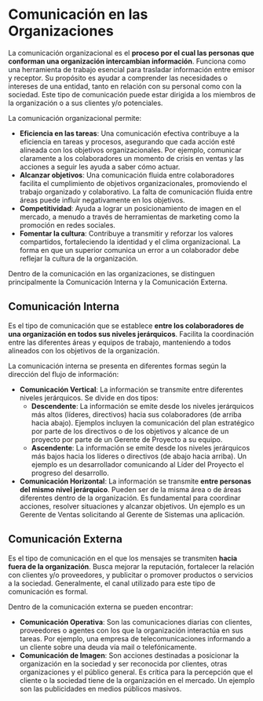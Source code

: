 # Comunicación en las Organizaciones

La comunicación organizacional es el **proceso por el cual las personas que conforman una organización intercambian información**. Funciona como una herramienta de trabajo esencial para trasladar información entre emisor y receptor. Su propósito es ayudar a comprender las necesidades o intereses de una entidad, tanto en relación con su personal como con la sociedad. Este tipo de comunicación puede estar dirigida a los miembros de la organización o a sus clientes y/o potenciales.

La comunicación organizacional permite:
*   **Eficiencia en las tareas**: Una comunicación efectiva contribuye a la eficiencia en tareas y procesos, asegurando que cada acción esté alineada con los objetivos organizacionales. Por ejemplo, comunicar claramente a los colaboradores un momento de crisis en ventas y las acciones a seguir les ayuda a saber cómo actuar.
*   **Alcanzar objetivos**: Una comunicación fluida entre colaboradores facilita el cumplimiento de objetivos organizacionales, promoviendo el trabajo organizado y colaborativo. La falta de comunicación fluida entre áreas puede influir negativamente en los objetivos.
*   **Competitividad**: Ayuda a lograr un posicionamiento de imagen en el mercado, a menudo a través de herramientas de marketing como la promoción en redes sociales.
*   **Fomentar la cultura**: Contribuye a transmitir y reforzar los valores compartidos, fortaleciendo la identidad y el clima organizacional. La forma en que un superior comunica un error a un colaborador debe reflejar la cultura de la organización.

Dentro de la comunicación en las organizaciones, se distinguen principalmente la Comunicación Interna y la Comunicación Externa.

## Comunicación Interna

Es el tipo de comunicación que se establece **entre los colaboradores de una organización en todos sus niveles jerárquicos**. Facilita la coordinación entre las diferentes áreas y equipos de trabajo, manteniendo a todos alineados con los objetivos de la organización.

La comunicación interna se presenta en diferentes formas según la dirección del flujo de información:

- **Comunicación Vertical**: La información se transmite entre diferentes niveles jerárquicos. Se divide en dos tipos:
    - **Descendente**: La información se emite desde los niveles jerárquicos más altos (líderes, directivos) hacia sus colaboradores (de arriba hacia abajo). Ejemplos incluyen la comunicación del plan estratégico por parte de los directivos o de los objetivos y alcance de un proyecto por parte de un Gerente de Proyecto a su equipo.
    - **Ascendente**: La información se emite desde los niveles jerárquicos más bajos hacia los líderes o directivos (de abajo hacia arriba). Un ejemplo es un desarrollador comunicando al Líder del Proyecto el progreso del desarrollo.
- **Comunicación Horizontal**: La información se transmite **entre personas del mismo nivel jerárquico**. Pueden ser de la misma área o de áreas diferentes dentro de la organización. Es fundamental para coordinar acciones, resolver situaciones y alcanzar objetivos. Un ejemplo es un Gerente de Ventas solicitando al Gerente de Sistemas una aplicación.

## Comunicación Externa

Es el tipo de comunicación en el que los mensajes se transmiten **hacia fuera de la organización**. Busca mejorar la reputación, fortalecer la relación con clientes y/o proveedores, y publicitar o promover productos o servicios a la sociedad. Generalmente, el canal utilizado para este tipo de comunicación es formal.

Dentro de la comunicación externa se pueden encontrar:
- **Comunicación Operativa**: Son las comunicaciones diarias con clientes, proveedores o agentes con los que la organización interactúa en sus tareas. Por ejemplo, una empresa de telecomunicaciones informando a un cliente sobre una deuda vía mail o telefónicamente.
- **Comunicación de Imagen**: Son acciones destinadas a posicionar la organización en la sociedad y ser reconocida por clientes, otras organizaciones y el público general. Es crítica para la percepción que el cliente o la sociedad tiene de la organización en el mercado. Un ejemplo son las publicidades en medios públicos masivos.
